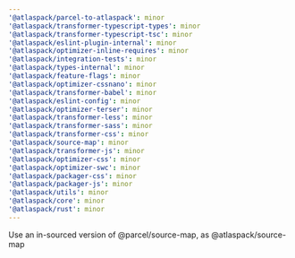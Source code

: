 ```yaml
---
'@atlaspack/parcel-to-atlaspack': minor
'@atlaspack/transformer-typescript-types': minor
'@atlaspack/transformer-typescript-tsc': minor
'@atlaspack/eslint-plugin-internal': minor
'@atlaspack/optimizer-inline-requires': minor
'@atlaspack/integration-tests': minor
'@atlaspack/types-internal': minor
'@atlaspack/feature-flags': minor
'@atlaspack/optimizer-cssnano': minor
'@atlaspack/transformer-babel': minor
'@atlaspack/eslint-config': minor
'@atlaspack/optimizer-terser': minor
'@atlaspack/transformer-less': minor
'@atlaspack/transformer-sass': minor
'@atlaspack/transformer-css': minor
'@atlaspack/source-map': minor
'@atlaspack/transformer-js': minor
'@atlaspack/optimizer-css': minor
'@atlaspack/optimizer-swc': minor
'@atlaspack/packager-css': minor
'@atlaspack/packager-js': minor
'@atlaspack/utils': minor
'@atlaspack/core': minor
'@atlaspack/rust': minor
---
```


Use an in-sourced version of @parcel/source-map, as @atlaspack/source-map
